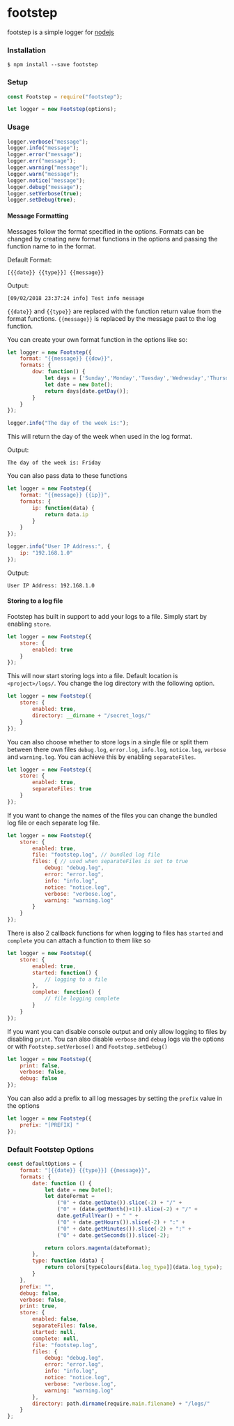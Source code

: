 # footstep
footstep is a simple logger for [nodejs](https://nodejs.org/en/)


### Installation
```
$ npm install --save footstep
```

### Setup
```javascript
const Footstep = require("footstep");

let logger = new Footstep(options);
```

### Usage
```javascript
logger.verbose("message");
logger.info("message");
logger.error("message");
logger.err("message");
logger.warning("message");
logger.warn("message");
logger.notice("message");
logger.debug("message");
logger.setVerbose(true);
logger.setDebug(true);
```

#### Message Formatting
Messages follow the format specified in the options. Formats can be changed by creating new format functions in the options and passing the function name to in the format.

Default Format:
```text
[{{date}} {{type}}] {{message}}
```
Output:
```text
[09/02/2018 23:37:24 info] Test info message
```

`{{date}}` and `{{type}}` are replaced with the function return value from the format functions.
`{{message}}` is replaced by the message past to the log function.

You can create your own format function in the options like so:
```javascript
let logger = new Footstep({
	format: "{{message}} {{dow}}",
	formats: {
		dow: function() {
			let days = ['Sunday','Monday','Tuesday','Wednesday','Thursday','Friday','Saturday'];
			let date = new Date();
			return days[date.getDay()];
		}
	}
});

logger.info("The day of the week is:");
```
This will return the day of the week when used in the log format.

Output:
```text
The day of the week is: Friday
```

You can also pass data to these functions
```javascript
let logger = new Footstep({
	format: "{{message}} {{ip}}",
	formats: {
		ip: function(data) {
			return data.ip
		}
	}
});

logger.info("User IP Address:", {
	ip: "192.168.1.0"
});
```

Output:
```text
User IP Address: 192.168.1.0
```

#### Storing to a log file
Footstep has built in support to add your logs to a file. Simply start by enabling `store`.
```javascript
let logger = new Footstep({
	store: {
		enabled: true
	}
});
```
This will now start storing logs into a file. Default location is `<project>/logs/`. You change the log directory with the following option.
```javascript
let logger = new Footstep({
	store: {
		enabled: true,
		directory: __dirname + "/secret_logs/"
	}
});
```

You can also choose whether to store logs in a single file or split them between there own files `debug.log`, `error.log`, `info.log`, `notice.log`, `verbose` and `warning.log`. You can achieve this by enabling `separateFiles`. 
```javascript
let logger = new Footstep({
	store: {
		enabled: true,
		separateFiles: true
	}
});
```

If you want to change the names of the files you can change the bundled log file or each separate log file.
```javascript
let logger = new Footstep({
	store: {
		enabled: true,
		file: "footstep.log", // bundled log file
		files: { // used when separateFiles is set to true
			debug: "debug.log",
			error: "error.log",
			info: "info.log",
			notice: "notice.log",
			verbose: "verbose.log",
			warning: "warning.log"
		}
	}
});
```

There is also 2 callback functions for when logging to files has `started` and `complete` you can attach a function to them like so   
```javascript
let logger = new Footstep({
	store: {
		enabled: true,
		started: function() {
			// logging to a file
		},
		complete: function() {
			// file logging complete
		}
	}
});
```

If you want you can disable console output and only allow logging to files by disabling `print`. You can also disable `verbose` and `debug` logs via the options or with `Footstep.setVerbose()` and `Footstep.setDebug()`
```javascript
let logger = new Footstep({
	print: false,
	verbose: false,
	debug: false
});
```

You can also add a prefix to all log messages by setting the `prefix` value in the options
```javascript
let logger = new Footstep({
	prefix: "[PREFIX] "
});
```


### Default Footstep Options
```javascript
const defaultOptions = {
	format: "[{{date}} {{type}}] {{message}}",
	formats: {
		date: function () {
			let date = new Date();
			let dateFormat =
				("0" + date.getDate()).slice(-2) + "/" +
				("0" + (date.getMonth()+1)).slice(-2) + "/" +
				date.getFullYear() + " " +
				("0" + date.getHours()).slice(-2) + ":" +
				("0" + date.getMinutes()).slice(-2) + ":" +
				("0" + date.getSeconds()).slice(-2);

			return colors.magenta(dateFormat);
		},
		type: function (data) {
			return colors[typeColours[data.log_type]](data.log_type);
		}
	},
	prefix: "",
	debug: false,
	verbose: false,
	print: true,
	store: {
		enabled: false,
		separateFiles: false,
		started: null,
		complete: null,
		file: "footstep.log",
		files: {
			debug: "debug.log",
			error: "error.log",
			info: "info.log",
			notice: "notice.log",
			verbose: "verbose.log",
			warning: "warning.log"
		},
		directory: path.dirname(require.main.filename) + "/logs/"
	}
};
```